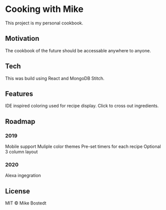 # Cooking with Mike

This project is my personal cookbook.

## Motivation

The cookbook of the future should be accessable anywhere to anyone. 

## Tech

This was build using React and MongoDB Stitch.

## Features

IDE inspired coloring used for recipe display.
Click to cross out ingredients.

## Roadmap

### 2019
Mobile support
Muliple color themes
Pre-set timers for each recipe
Optional 3 column layout

### 2020
Alexa ingegration

## License

MIT © Mike Bostedt
